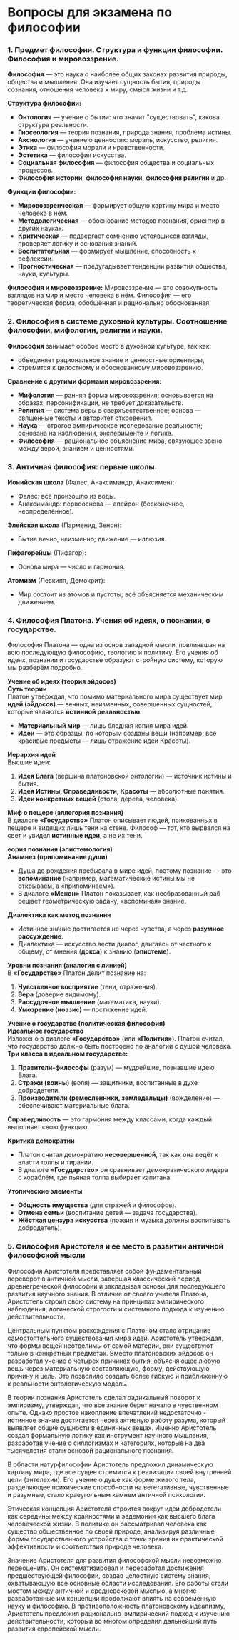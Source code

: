 # Вопросы для экзамена по философии

### 1. Предмет философии. Структура и функции философии. Философия и мировоззрение.

**Философия** — это наука о наиболее общих законах развития природы, общества и мышления. Она изучает сущность бытия, природы сознания, отношения человека к миру, смысл жизни и т.д.

**Структура философии:**

* **Онтология** — учение о бытии: что значит "существовать", какова структура реальности.
* **Гносеология** — теория познания, природа знания, проблема истины.
* **Аксиология** — учение о ценностях: мораль, искусство, религия.
* **Этика** — философия морали и нравственности.
* **Эстетика** — философия искусства.
* **Социальная философия** — философия общества и социальных процессов.
* **Философия истории**, **философия науки**, **философия религии** и др.

**Функции философии:**

* **Мировоззренческая** — формирует общую картину мира и место человека в нём.
* **Методологическая** — обоснование методов познания, ориентир в других науках.
* **Критическая** — подвергает сомнению устоявшиеся взгляды, проверяет логику и основания знаний.
* **Воспитательная** — формирует мышление, способность к рефлексии.
* **Прогностическая** — предугадывает тенденции развития общества, науки, культуры.

**Философия и мировоззрение:**
Мировоззрение — это совокупность взглядов на мир и место человека в нём. Философия — его теоретическая форма, обобщённая и рационально обоснованная.


### 2. Философия в системе духовной культуры. Соотношение философии, мифологии, религии и науки.

**Философия** занимает особое место в духовной культуре, так как:

* объединяет рациональное знание и ценностные ориентиры,
* стремится к целостному и обоснованному мировоззрению.

**Сравнение с другими формами мировоззрения:**

* **Мифология** — ранняя форма мировоззрения; основывается на образах, персонификации, не требует доказательств.
* **Религия** — система веры в сверхъестественное; основа — священные тексты и авторитет откровения.
* **Наука** — строгое эмпирическое исследование реальности; основана на наблюдении, эксперименте и логике.
* **Философия** — рациональное объяснение мира, связующее звено между верой, знанием и ценностями.

### 3. Античная философия: первые школы.

**Ионийская школа** (Фалес, Анаксимандр, Анаксимен):

* Фалес: всё произошло из воды.
* Анаксимандр: первооснова — апейрон (бесконечное, неопределённое).

**Элейская школа** (Парменид, Зенон):

* Бытие вечно, неизменно; движение — иллюзия.

**Пифагорейцы** (Пифагор):

* Основа мира — число и гармония.

**Атомизм** (Левкипп, Демокрит):

* Мир состоит из атомов и пустоты; всё объясняется механическим движением.

### 4. Философия Платона. Учения об идеях, о познании, о государстве.

Философия Платона — одна из основ западной мысли, повлиявшая на всю последующую философию, теологию и политику. Его учения об идеях, познании и государстве образуют стройную систему, которую мы разберём подробно.  

**Учение об идеях (теория эйдосов)**  
**Суть теории**  
Платон утверждал, что помимо материального мира существует мир **идей (эйдосов)** — вечных, неизменных, совершенных сущностей, которые являются **истинной реальностью**.  

- **Материальный мир** — лишь бледная копия мира идей.  
- **Идеи** — это образцы, по которым созданы вещи (например, все красивые предметы — лишь отражение идеи Красоты).  

**Иерархия идей**  
Высшие идеи:  
1. **Идея Блага** (вершина платоновской онтологии) — источник истины и бытия.  
2. **Идея Истины, Справедливости, Красоты** — абсолютные понятия.  
3. **Идеи конкретных вещей** (стола, дерева, человека).  

**Миф о пещере (аллегория познания)**  
В диалоге **«Государство»** Платон описывает людей, прикованных в пещере и видящих лишь тени на стене. Философ — тот, кто вырвался на свет и увидел **истинные идеи**, а не их тени.  

**еория познания (эпистемология)**  
**Анамнез (припоминание души)**  
- Душа до рождения пребывала в мире идей, поэтому познание — это **вспоминание** (например, математические истины мы не открываем, а «припоминаем»).  
- В диалоге **«Менон»** Платон показывает, как необразованный раб решает геометрическую задачу, «вспоминая» знание.  

**Диалектика как метод познания**  
- Истинное знание достигается не через чувства, а через **разумное рассуждение**.  
- Диалектика — искусство вести диалог, двигаясь от частного к общему, от мнения (**докса**) к знанию (**эпистеме**).  

**Уровни познания (аналогия с линией)**  
В **«Государстве»** Платон делит познание на:  
1. **Чувственное восприятие** (тени, отражения).  
2. **Вера** (доверие видимому).  
3. **Рассудочное мышление** (математика, науки).  
4. **Умозрение (ноэзис)** — постижение идей.  

**Учение о государстве (политическая философия)**  
**Идеальное государство**  
Изложено в диалоге **«Государство»** (или **«Полития»**). Платон считал, что государство должно быть построено по аналогии с душой человека.  
**Три класса в идеальном государстве:**  
1. **Правители-философы** (разум) — мудрейшие, познавшие идею Блага.  
2. **Стражи (воины)** (воля) — защитники, воспитанные в духе добродетели.  
3. **Производители (ремесленники, земледельцы)** (вожделение) — обеспечивают материальные блага.  

**Справедливость** — это гармония между классами, когда каждый выполняет свою функцию.  

**Критика демократии**  
- Платон считал демократию **несовершенной**, так как она ведёт к власти толпы и тирании.  
- В диалоге **«Государство»** он сравнивает демократического лидера с кораблём, где пьяная толпа выбирает капитана.  

**Утопические элементы**  
- **Общность имущества** (для стражей и философов).  
- **Отмена семьи** (воспитание детей — задача государства).  
- **Жёсткая цензура искусства** (поэзия и музыка должны воспитывать добродетель).  

### 5. Философия Аристотеля и ее место в развитии античной философской мысли

Философия Аристотеля представляет собой фундаментальный переворот в античной мысли, завершая классический период древнегреческой философии и закладывая основы для последующего развития научного знания. В отличие от своего учителя Платона, Аристотель строил свою систему на принципах эмпирического наблюдения, логической строгости и системного подхода к изучению действительности.

Центральным пунктом расхождения с Платоном стало отрицание самостоятельного существования мира идей. Аристотель утверждал, что формы вещей неотделимы от самой материи, они существуют только в конкретных предметах. Вместо платоновских эйдосов он разработал учение о четырех причинах бытия, объясняющее любую вещь через материальную составляющую, форму, действующую причину и цель. Это позволило создать более гибкую и приближенную к реальности онтологическую модель.

В теории познания Аристотель сделал радикальный поворот к эмпиризму, утверждая, что все знание берет начало в чувственном опыте. Однако простое накопление впечатлений недостаточно - истинное знание достигается через активную работу разума, который выявляет общие сущности в единичных вещах. Именно Аристотель создал формальную логику как инструмент научного мышления, разработав учение о силлогизмах и категориях, которые на два тысячелетия стали основой рационального познания.

В области натурфилософии Аристотель предложил динамическую картину мира, где все сущее стремится к реализации своей внутренней цели (энтелехии). Его учение о душе как форме живого тела, разделяющее психические способности на вегетативные, чувственные и разумные, стало краеугольным камнем античной психологии.

Этическая концепция Аристотеля строится вокруг идеи добродетели как середины между крайностями и эвдемонии как высшего блага человеческой жизни. В политике он рассматривал человека как существо общественное по своей природе, анализируя различные формы государственного устройства с точки зрения их практической эффективности и соответствия природе человека.

Значение Аристотеля для развития философской мысли невозможно переоценить. Он систематизировал и переработал достижения предшествующей философии, создав целостную систему знания, охватывающую все основные области исследования. Его работы стали мостом между античной и средневековой мыслью, а многие разработанные им концепции продолжают влиять на современную науку и философию. В противоположность платоновскому идеализму, Аристотель предложил рационально-эмпирический подход к изучению действительности, который во многом определил дальнейший путь развития европейской мысли.

